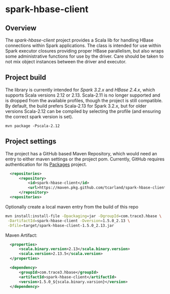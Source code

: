 spark-hbase-client
==================

## Overview

The *spark-hbase-client* project provides a Scala lib for handling HBase 
connections within Spark applications. The class is intended for use within 
Spark executor closures providing proper HBase parallelism, but also wraps 
some administrative functions for use by the driver. Care should be taken 
to not mix object instances between the driver and executor.

## Project build

The library is currently intended for *Spark 3.2.x* and *HBase 2.4.x*, which 
supports Scala versions 2.12 or 2.13. Scala-2.11 is no longer supported 
and is dropped from the available profiles, though the project is still 
compatible. By default, the build prefers Scala-2.13 for Spark 3.2.x, but 
for older versions Scala-2.12 can be compiled by selecting the profile 
(and ensuring the correct spark version is set).
```
mvn package -Pscala-2.12
```

## Project settings

The project has a GitHub based Maven Repository, which would need an entry 
to either maven settings or the project pom. Currently, GitHub requires 
authentication for its [Packages](https://docs.github.com/en/packages) project.
```xml
  <repositories>
      <repository>
          <id>spark-hbase-client</id>
          <url>https://maven.pkg.github.com/tcarland/spark-hbase-client</url>
      </repository>
  <repositories>
```

Optionally create a local maven entry from the build of this repo
```sh
mvn install:install-file -Dpackaging=jar -DgroupId=com.trace3.hbase \
 -DartifactId=spark-hbase-client -Dversion=1.5.0_2.13 \
 -Dfile=target/spark-hbase-client-1.5.0_2.13.jar
```

Maven Artifact:
```xml
  <properties>
      <scala.binary.version>2.13</scala.binary.version>
      <scala.version>2.13.5</scala.version>
  </properties>

  <dependency>
      <groupId>com.trace3.hbase</groupId>
      <artifactId>spark-hbase-client</artifactId>
      <version>1.5.0_${scala.binary.varsion}</version>
  </dependency>
```
